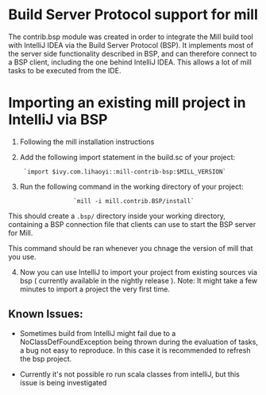 # Build Server Protocol support for mill 

The contrib.bsp module was created in order to integrate the Mill build tool
with IntelliJ IDEA via the Build Server Protocol (BSP). It implements most of
the server side functionality described in BSP, and can therefore connect to a 
BSP client, including the one behind IntelliJ IDEA. This allows a lot of mill
tasks to be executed from the IDE.

# Importing an existing mill project in IntelliJ via BSP

1) Following the mill installation instructions
2) Add the following import statement in the build.sc 
of your project:

        `import $ivy.com.lihaoyi::mill-contrib-bsp:$MILL_VERSION`

3) Run the following command in the working directory of your project:

                      `mill -i mill.contrib.BSP/install`
 This should create a `.bsp/` directory inside your working directory,
 containing a BSP connection file that clients can use to start the
 BSP server for Mill.
 
 This command should be ran whenever you chnage the version of mill that
 you use.
 
4) Now you can use IntelliJ to import your project from existing sources
via bsp ( currently available in the nightly release ). Note: It might
take a few minutes to import a project the very first time.

## Known Issues:

- Sometimes build from IntelliJ might fail due to a NoClassDefFoundException
being thrown during the evaluation of tasks, a bug not easy to reproduce.
In this case it is recommended to refresh the bsp project.

- Currently it's not possible ro run scala classes from intelliJ, but this 
issue is being investigated
